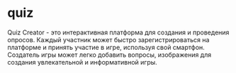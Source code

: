 # quiz
Quiz Creator - это интерактивная платформа для создания и проведения опросов. 
Каждый участник может быстро зарегистрироваться на платформе и принять участие в игре,
используя свой смартфон. Создатель игры может легко добавить вопросы, изображения для создания увлекательной и информативной игры. 
